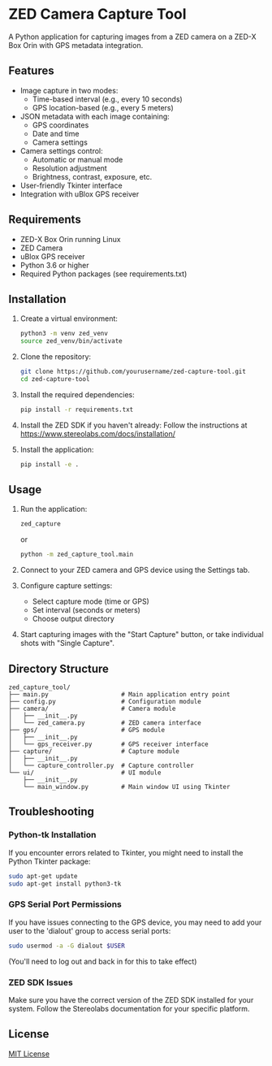 # ZED Camera Capture Tool

A Python application for capturing images from a ZED camera on a ZED-X Box Orin with GPS metadata integration.

## Features

- Image capture in two modes:
  - Time-based interval (e.g., every 10 seconds)
  - GPS location-based (e.g., every 5 meters)
- JSON metadata with each image containing:
  - GPS coordinates
  - Date and time
  - Camera settings
- Camera settings control:
  - Automatic or manual mode
  - Resolution adjustment
  - Brightness, contrast, exposure, etc.
- User-friendly Tkinter interface
- Integration with uBlox GPS receiver

## Requirements

- ZED-X Box Orin running Linux
- ZED Camera
- uBlox GPS receiver
- Python 3.6 or higher
- Required Python packages (see requirements.txt)

## Installation

1. Create a virtual environment:
   ```bash
   python3 -m venv zed_venv
   source zed_venv/bin/activate
   ```

2. Clone the repository:
   ```bash
   git clone https://github.com/yourusername/zed-capture-tool.git
   cd zed-capture-tool
   ```

3. Install the required dependencies:
   ```bash
   pip install -r requirements.txt
   ```

4. Install the ZED SDK if you haven't already:
   Follow the instructions at https://www.stereolabs.com/docs/installation/

5. Install the application:
   ```bash
   pip install -e .
   ```

## Usage

1. Run the application:
   ```bash
   zed_capture
   ```
   or
   ```bash
   python -m zed_capture_tool.main
   ```

2. Connect to your ZED camera and GPS device using the Settings tab.

3. Configure capture settings:
   - Select capture mode (time or GPS)
   - Set interval (seconds or meters)
   - Choose output directory

4. Start capturing images with the "Start Capture" button, or take individual shots with "Single Capture".

## Directory Structure

```
zed_capture_tool/
├── main.py                    # Main application entry point
├── config.py                  # Configuration module
├── camera/                    # Camera module
│   ├── __init__.py
│   └── zed_camera.py          # ZED camera interface
├── gps/                       # GPS module
│   ├── __init__.py
│   └── gps_receiver.py        # GPS receiver interface
├── capture/                   # Capture module
│   ├── __init__.py
│   └── capture_controller.py  # Capture controller
└── ui/                        # UI module
    ├── __init__.py
    └── main_window.py         # Main window UI using Tkinter
```

## Troubleshooting

### Python-tk Installation
If you encounter errors related to Tkinter, you might need to install the Python Tkinter package:

```bash
sudo apt-get update
sudo apt-get install python3-tk
```

### GPS Serial Port Permissions
If you have issues connecting to the GPS device, you may need to add your user to the 'dialout' group to access serial ports:

```bash
sudo usermod -a -G dialout $USER
```
(You'll need to log out and back in for this to take effect)

### ZED SDK Issues
Make sure you have the correct version of the ZED SDK installed for your system. Follow the Stereolabs documentation for your specific platform.

## License

[MIT License](LICENSE)